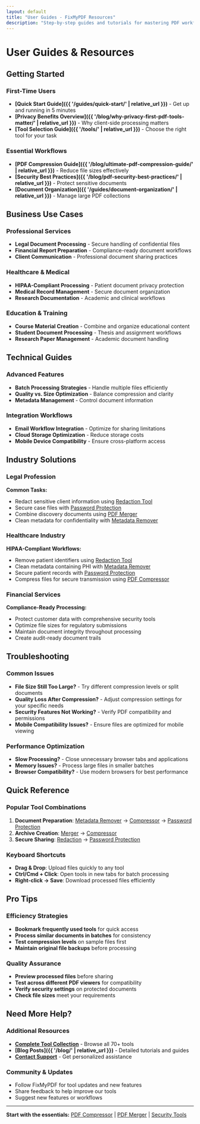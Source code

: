 ```yaml
---
layout: default
title: "User Guides - FixMyPDF Resources"
description: "Step-by-step guides and tutorials for mastering PDF workflows with FixMyPDF's privacy-first tools."
---
```


# User Guides & Resources

## <i class="fas fa-rocket"></i> Getting Started

### First-Time Users
- **[Quick Start Guide]({{ '/guides/quick-start/' | relative_url }})** - Get up and running in 5 minutes
- **[Privacy Benefits Overview]({{ '/blog/why-privacy-first-pdf-tools-matter/' | relative_url }})** - Why client-side processing matters
- **[Tool Selection Guide]({{ '/tools/' | relative_url }})** - Choose the right tool for your task

### Essential Workflows
- **[PDF Compression Guide]({{ '/blog/ultimate-pdf-compression-guide/' | relative_url }})** - Reduce file sizes effectively
- **[Security Best Practices]({{ '/blog/pdf-security-best-practices/' | relative_url }})** - Protect sensitive documents
- **[Document Organization]({{ '/guides/document-organization/' | relative_url }})** - Manage large PDF collections

## <i class="fas fa-briefcase"></i> Business Use Cases

### Professional Services
- **Legal Document Processing** - Secure handling of confidential files
- **Financial Report Preparation** - Compliance-ready document workflows
- **Client Communication** - Professional document sharing practices

### Healthcare & Medical
- **HIPAA-Compliant Processing** - Patient document privacy protection
- **Medical Record Management** - Secure document organization
- **Research Documentation** - Academic and clinical workflows

### Education & Training
- **Course Material Creation** - Combine and organize educational content
- **Student Document Processing** - Thesis and assignment workflows
- **Research Paper Management** - Academic document handling

## <i class="fas fa-cogs"></i> Technical Guides

### Advanced Features
- **Batch Processing Strategies** - Handle multiple files efficiently
- **Quality vs. Size Optimization** - Balance compression and clarity
- **Metadata Management** - Control document information

### Integration Workflows
- **Email Workflow Integration** - Optimize for sharing limitations
- **Cloud Storage Optimization** - Reduce storage costs
- **Mobile Device Compatibility** - Ensure cross-platform access

## <i class="fas fa-bullseye"></i> Industry Solutions

### Legal Profession
**Common Tasks:**
- Redact sensitive client information using [Redaction Tool](https://fixmypdf.in/redact.html)
- Secure case files with [Password Protection](https://fixmypdf.in/protect.html)
- Combine discovery documents using [PDF Merger](https://fixmypdf.in/merge.html)
- Clean metadata for confidentiality with [Metadata Remover](https://fixmypdf.in/metadata-remover.html)

### Healthcare Industry
**HIPAA-Compliant Workflows:**
- Remove patient identifiers using [Redaction Tool](https://fixmypdf.in/redact.html)
- Clean metadata containing PHI with [Metadata Remover](https://fixmypdf.in/metadata-remover.html)
- Secure patient records with [Password Protection](https://fixmypdf.in/protect.html)
- Compress files for secure transmission using [PDF Compressor](https://fixmypdf.in/compressor.html)

### Financial Services
**Compliance-Ready Processing:**
- Protect customer data with comprehensive security tools
- Optimize file sizes for regulatory submissions
- Maintain document integrity throughout processing
- Create audit-ready document trails

## <i class="fas fa-book"></i> Troubleshooting

### Common Issues
- **File Size Still Too Large?** - Try different compression levels or split documents
- **Quality Loss After Compression?** - Adjust compression settings for your specific needs
- **Security Features Not Working?** - Verify PDF compatibility and permissions
- **Mobile Compatibility Issues?** - Ensure files are optimized for mobile viewing

### Performance Optimization
- **Slow Processing?** - Close unnecessary browser tabs and applications
- **Memory Issues?** - Process large files in smaller batches
- **Browser Compatibility?** - Use modern browsers for best performance

## <i class="fas fa-link"></i> Quick Reference

### Popular Tool Combinations
1. **Document Preparation**: [Metadata Remover](https://fixmypdf.in/metadata-remover.html) → [Compressor](https://fixmypdf.in/compressor.html) → [Password Protection](https://fixmypdf.in/protect.html)
2. **Archive Creation**: [Merger](https://fixmypdf.in/merge.html) → [Compressor](https://fixmypdf.in/compressor.html)
3. **Secure Sharing**: [Redaction](https://fixmypdf.in/redact.html) → [Password Protection](https://fixmypdf.in/protect.html)

### Keyboard Shortcuts
- **Drag & Drop**: Upload files quickly to any tool
- **Ctrl/Cmd + Click**: Open tools in new tabs for batch processing
- **Right-click → Save**: Download processed files efficiently

## <i class="fas fa-lightbulb"></i> Pro Tips

### Efficiency Strategies
- **Bookmark frequently used tools** for quick access
- **Process similar documents in batches** for consistency
- **Test compression levels** on sample files first
- **Maintain original file backups** before processing

### Quality Assurance
- **Preview processed files** before sharing
- **Test across different PDF viewers** for compatibility
- **Verify security settings** on protected documents
- **Check file sizes** meet your requirements

## <i class="fas fa-phone"></i> Need More Help?

### Additional Resources
- **[Complete Tool Collection](https://fixmypdf.in)** - Browse all 70+ tools
- **[Blog Posts]({{ '/blog/' | relative_url }})** - Detailed tutorials and guides
- **[Contact Support](https://fixmypdf.in/contact.html)** - Get personalized assistance

### Community & Updates
- Follow FixMyPDF for tool updates and new features
- Share feedback to help improve our tools
- Suggest new features or workflows

---

**Start with the essentials:**
[PDF Compressor](https://fixmypdf.in/compressor.html) | [PDF Merger](https://fixmypdf.in/merge.html) | [Security Tools](https://fixmypdf.in/protect.html)